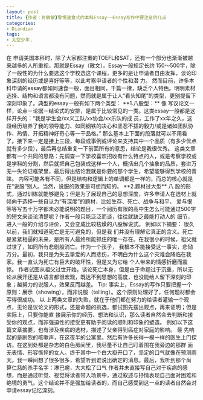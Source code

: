 ```yaml
---
layout: post
title: {作者：肖敏敏}警惕速食式的本科Essay——Essay写作中要注意的几点
categories:
- Diandian
tags:
- 太空少年, 
---
```

在 申请美国本科时，除了大家都注重的TOEFL和SAT，还有一个部分也渐渐被越来越多的人所重视，那就是Essay（散文）。Essay一般规定长约 150～500字，除了一般性的为什么要选这个学校选这个课程，更多的是让申请者自由发挥，谈论印象深刻的经历或是喜好等等，以此考察申请者的个性和潜 力。 然而目前，许多本科申请的essay都如同速食一般，面目相同，千篇一律，缺乏个人特色。明明素材选择、结构和语言都没有问题，然而就是属于让人“看头知尾”的类型，更别提留下深刻印象了。典型的essay一般有如下两个类型： \*\*1.八股型：\*\* 像 写议论文一样，论点－论据－结论式的安排，是属于比较常见的一类。这类essay一般都是这样开头的：“我是学生会/xx义工队/xx协会/xx乐队的成 员，工作了xx年之久，这段经历培养了我的领导能力、如同钢铁的决心和坚忍不拔的毅力/或是诸如团队协作、热情、开拓精神好奇心等一干品格。” 那么基本上下面的段落就可以不用看了。接下来一定是接上三段，每段或事例或评论来支持其中一个品质（有多少优点就有多少段），最后再总结重复一下前面所有的意思，结论是我很优秀。 这类文章都有一个共同的思路：先调查一下学校喜欢招收有什么特点的人，或是考察学校或是学科的分割，然后就把自己包装成这样一个人，概括出几个抽象的品质，套进万无一失论证框架里，最后得出结论我就是你要的那个学生，希望能够得到学校的青睐。 内容可能各有不同，但是结构和逻辑上的单调都是一样的，而总的核心就是在“说服”别人。当然，说服的效果是可想而知的。 \*\*2.题材过大型\*\* 八 股的形式，通过训练就能够避免；但是为了展现自己的思想深度，许多申请人在选材上就倾向于选择一些自认为“有深度”的题材，比如生存、死亡、战争与和平、 爱与恨等等写五十万字都未必能说明的题目，一个阅历有限的高中生怎么可能通过500字的短文来谈论清楚呢？作者一般只能泛泛而谈，往往就缺乏最能打动人的 细节，进入一般的介绍与评价，又会变成比较枯燥的八股解说式。 例如以下摘要： 很久以前，我们就知道死亡是无可避免的，但是我 们并没有理解它真正的含义。死亡是紧紧相逼的未来，是所有人最终所能抓住的唯一存在。在我很小的时候，祖父就过世了，如同所有悲剧般消亡。作为一个孩子， 我根本不能接受这一事实，悲恸万分。最初，我只是为失去挚爱的人而悲伤，不明白为什么这个灾难会降临在我家。我一直认为死亡有巨大的破坏性，但是又为它给 个人带来的情感折磨而震惊。 作者试图从祖父过世开始，谈论死亡本身，但是由于命题过于沉重，所以无论从展开还是从语言都很宏观，既达不到思想的高度，也没能给人留下深刻的印象；越努力的说服人，效果反而越差。 Tip: 事实上，Essay的写作只要把握一个原则：展示（showing），而非说服（telling）。这个原则处理好了，任何题材都会写得很成功。 以 上两类文章的失败，就在于他们都在努力的给读者灌输一个观点，无论是议论文的形式，还是命题的挑选，都试图先摆出观点，再来证明；但是实际上，只要你能直 接展示你的经历、想法和认识，那么读者自然会去判断和接受你的观点，而非强迫性的接受更有助于阅读的顺利和印象的塑造。 例如以下这篇文章摘要，也有涉及疾病的选材，描述了父亲得到癌症对家庭的影响。 最 先响起的是剧烈的咳嗽声，在这夜半的公寓里。然后有许多长得一模一样的医生上门探访。在这到处都是杂志的白色房间里，我尽量不让自己盯着围在我旁边的那群 面无表情、形容憔悴的女人。终于其中一个白大褂开口了，坚定的口气就像在预测雨天。我一瞬间想了很多很多，希望听到谁说出确定的消息。最后，我听到那个尚 算仁慈的杀手名字：淋巴瘤，大大松了口气 作者并未直接写自己对于疾病的感想，而是通过听觉、视觉将读者带入场景中，通过叙述与抒情表现自己面对困难和绝境的勇气。这个结论并不是强加给读者的，而自己感受到这一点的读者自然会对申请essay记忆深刻。